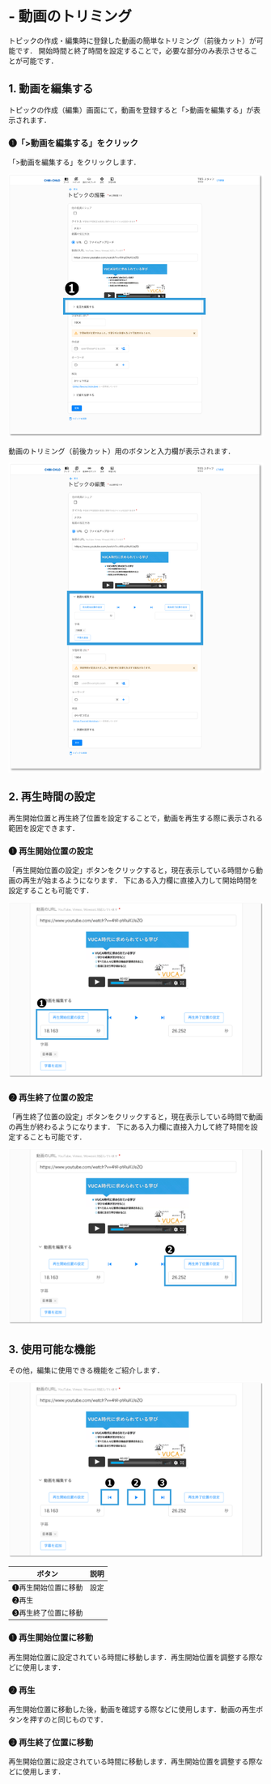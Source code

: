 # - 動画のトリミング

トピックの作成・編集時に登録した動画の簡単なトリミング（前後カット）が可能です． 開始時間と終了時間を設定することで，必要な部分のみ表示させることが可能です．

## 1. 動画を編集する

トピックの作成（編集）画面にて，動画を登録すると「>動画を編集する」が表示されます．

### ❶「>動画を編集する」をクリック

「>動画を編集する」をクリックします．

![](<../.gitbook/assets/image (443).png>)

動画のトリミング（前後カット）用のボタンと入力欄が表示されます．

![](<../.gitbook/assets/image (444).png>)

## 2. 再生時間の設定

再生開始位置と再生終了位置を設定することで，動画を再生する際に表示される範囲を設定できます．

### ❶ 再生開始位置の設定

「再生開始位置の設定」ボタンをクリックすると，現在表示している時間から動画の再生が始まるようになります． 下にある入力欄に直接入力して開始時間を設定することも可能です．

![](<../.gitbook/assets/image (445).png>)

### ❷ 再生終了位置の設定

「再生終了位置の設定」ボタンをクリックすると，現在表示している時間で動画の再生が終わるようになります． 下にある入力欄に直接入力して終了時間を設定することも可能です．

![](<../.gitbook/assets/image (446).png>)

## 3. 使用可能な機能

その他，編集に使用できる機能をご紹介します．

![](<../.gitbook/assets/image (447).png>)

| ボタン        | 説明 |
| ---------- | -- |
| ❶再生開始位置に移動 | 設定 |
| ❷再生        |    |
| ❸再生終了位置に移動 |    |

### ❶ 再生開始位置に移動

再生開始位置に設定されている時間に移動します．再生開始位置を調整する際などに使用します．

### ❷ 再生

再生開始位置に移動した後，動画を確認する際などに使用します．動画の再生ボタンを押すのと同じものです．

### ❸ 再生終了位置に移動

再生開始位置に設定されている時間に移動します．再生開始位置を調整する際などに使用します．
